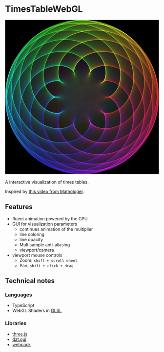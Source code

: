 # TimesTableWebGL

[![Teaser](res/img/logo.jpg)](https://times-tables.lengler.dev)

A interactive visualization of times tables.

Inspired by [this video from Mathologer](https://www.youtube.com/watch?v=qhbuKbxJsk8).

## Features

-   fluent animation powered by the GPU
-   GUI for visualization parameters
    -   continues animation of the multiplier
    -   line coloring
    -   line opacity
    -   Multisample anti-aliasing
    -   viewport/camera
-   viewport mouse controls
    -   Zoom: `shift + scroll wheel`
    -   Pan: `shift + click + drag`

## Technical notes

### Languages

-   TypeScript
-   WebGL Shaders in [GLSL](<https://www.khronos.org/opengl/wiki/Core_Language_(GLSL)>)

### Libraries

-   [three.js](https://threejs.org/)
-   [dat.gui](https://github.com/dataarts/dat.gui)
-   [webpack](https://webpack.js.org/)
